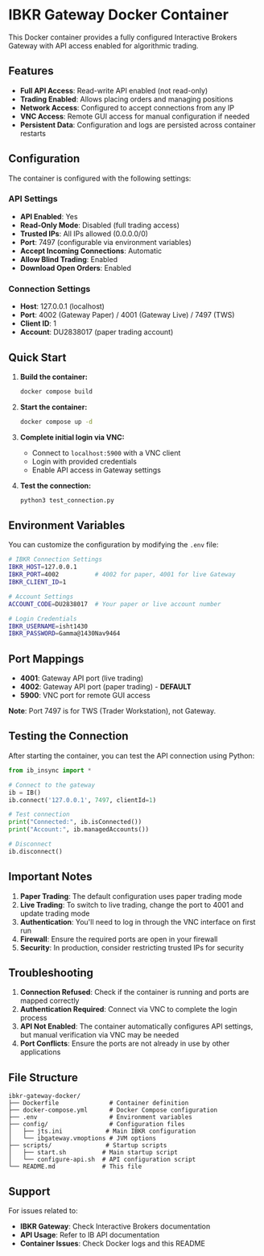 # IBKR Gateway Docker Container

This Docker container provides a fully configured Interactive Brokers Gateway with API access enabled for algorithmic trading.

## Features

- **Full API Access**: Read-write API enabled (not read-only)
- **Trading Enabled**: Allows placing orders and managing positions
- **Network Access**: Configured to accept connections from any IP
- **VNC Access**: Remote GUI access for manual configuration if needed
- **Persistent Data**: Configuration and logs are persisted across container restarts

## Configuration

The container is configured with the following settings:

### API Settings
- **API Enabled**: Yes
- **Read-Only Mode**: Disabled (full trading access)
- **Trusted IPs**: All IPs allowed (0.0.0.0/0)
- **Port**: 7497 (configurable via environment variables)
- **Accept Incoming Connections**: Automatic
- **Allow Blind Trading**: Enabled
- **Download Open Orders**: Enabled

### Connection Settings
- **Host**: 127.0.0.1 (localhost)
- **Port**: 4002 (Gateway Paper) / 4001 (Gateway Live) / 7497 (TWS)
- **Client ID**: 1
- **Account**: DU2838017 (paper trading account)

## Quick Start

1. **Build the container:**
   ```bash
   docker compose build
   ```

2. **Start the container:**
   ```bash
   docker compose up -d
   ```

3. **Complete initial login via VNC:**
   - Connect to `localhost:5900` with a VNC client
   - Login with provided credentials
   - Enable API access in Gateway settings

4. **Test the connection:**
   ```bash
   python3 test_connection.py
   ```

## Environment Variables

You can customize the configuration by modifying the `.env` file:

```bash
# IBKR Connection Settings
IBKR_HOST=127.0.0.1
IBKR_PORT=4002          # 4002 for paper, 4001 for live Gateway
IBKR_CLIENT_ID=1

# Account Settings  
ACCOUNT_CODE=DU2838017  # Your paper or live account number

# Login Credentials
IBKR_USERNAME=isht1430
IBKR_PASSWORD=Gamma@1430Nav9464
```

## Port Mappings

- **4001**: Gateway API port (live trading)
- **4002**: Gateway API port (paper trading) - **DEFAULT**
- **5900**: VNC port for remote GUI access

**Note**: Port 7497 is for TWS (Trader Workstation), not Gateway.

## Testing the Connection

After starting the container, you can test the API connection using Python:

```python
from ib_insync import *

# Connect to the gateway
ib = IB()
ib.connect('127.0.0.1', 7497, clientId=1)

# Test connection
print("Connected:", ib.isConnected())
print("Account:", ib.managedAccounts())

# Disconnect
ib.disconnect()
```

## Important Notes

1. **Paper Trading**: The default configuration uses paper trading mode
2. **Live Trading**: To switch to live trading, change the port to 4001 and update trading mode
3. **Authentication**: You'll need to log in through the VNC interface on first run
4. **Firewall**: Ensure the required ports are open in your firewall
5. **Security**: In production, consider restricting trusted IPs for security

## Troubleshooting

1. **Connection Refused**: Check if the container is running and ports are mapped correctly
2. **Authentication Required**: Connect via VNC to complete the login process
3. **API Not Enabled**: The container automatically configures API settings, but manual verification via VNC may be needed
4. **Port Conflicts**: Ensure the ports are not already in use by other applications

## File Structure

```
ibkr-gateway-docker/
├── Dockerfile              # Container definition
├── docker-compose.yml      # Docker Compose configuration
├── .env                    # Environment variables
├── config/                 # Configuration files
│   ├── jts.ini            # Main IBKR configuration
│   └── ibgateway.vmoptions # JVM options
├── scripts/               # Startup scripts
│   ├── start.sh          # Main startup script
│   └── configure-api.sh  # API configuration script
└── README.md             # This file
```

## Support

For issues related to:
- **IBKR Gateway**: Check Interactive Brokers documentation
- **API Usage**: Refer to IB API documentation
- **Container Issues**: Check Docker logs and this README

